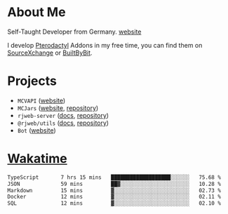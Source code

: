 # About Me

Self-Taught Developer from Germany. [website](https://rjansen.dev)

I develop [Pterodactyl](https://pterodactyl.io) Addons in my free time, you can find
them on [SourceXchange](https://www.sourcexchange.net/teams/356/profile) or [BuiltByBit](https://builtbybit.com/search/3078009).

# Projects

- `MCVAPI` ([website](https://versions.mcjars.app))
- `MCJars` ([website](https://mcjars.app), [repository](https://github.com/0x7d8/mcjar))
- `rjweb-server` ([docs](https://server.rjweb.dev), [repository](https://github.com/0x7d8/NPM_WEB-SERVER))
- `@rjweb/utils` ([docs](https://utils.rjweb.dev), [repository](https://github.com/0x7d8/rjweb-utils))
- `Bot` ([website](https://bot.rjns.dev))

# [Wakatime](https://wakatime.com/@0x7d8)

<!--START_SECTION:waka-->

```txt
TypeScript       7 hrs 15 mins   ███████████████████░░░░░░   75.68 %
JSON             59 mins         ██▓░░░░░░░░░░░░░░░░░░░░░░   10.28 %
Markdown         15 mins         ▓░░░░░░░░░░░░░░░░░░░░░░░░   02.73 %
Docker           12 mins         ▓░░░░░░░░░░░░░░░░░░░░░░░░   02.11 %
SQL              12 mins         ▓░░░░░░░░░░░░░░░░░░░░░░░░   02.10 %
```

<!--END_SECTION:waka-->
